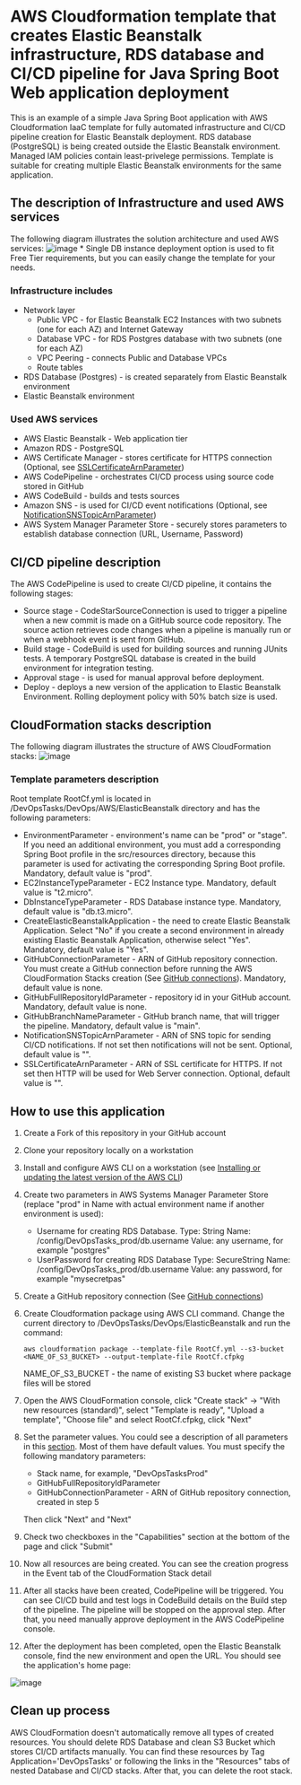 # AWS Cloudformation template that creates Elastic Beanstalk infrastructure, RDS database and CI/CD pipeline for Java Spring Boot Web application deployment
This is an example of a simple Java Spring Boot application with AWS Cloudformation IaaC template for fully automated infrastructure and CI/CD pipeline creation for Elastic Beanstalk deployment. RDS  database (PostgreSQL) is being created outside the Elastic Beanstalk environment. Managed IAM policies contain least-privelege permissions. Template is suitable for creating multiple Elastic Beanstalk environments for the same application.

## The description of Infrastructure and used AWS services
The following diagram illustrates the solution architecture and used AWS services:
![image](https://user-images.githubusercontent.com/105599883/215538710-8bf1233e-3340-4992-b828-0089bf0670df.png)
\* Single DB instance deployment option is used to fit Free Tier requirements, but you can easily change the template for your needs.

### Infrastructure includes
* Network layer
  * Public VPC - for Elastic Beanstalk EC2 Instances with two subnets (one for each AZ) and Internet Gateway
  * Database VPC - for RDS Postgres database with two subnets (one for each AZ)
  * VPC Peering - connects Public and Database VPCs
  * Route tables
* RDS Database (Postgres) - is created separately from Elastic Beanstalk environment
* Elastic Beanstalk environment

### Used AWS services
* AWS Elastic Beanstalk - Web application tier
* Amazon RDS - PostgreSQL
* AWS Certificate Manager - stores certificate for HTTPS connection (Optional, see [SSLCertificateArnParameter](#SSLCertificateArnParameter))
* AWS CodePipeline - orchestrates CI/CD process using source code stored in GitHub
* AWS CodeBuild - builds and tests sources
* Amazon SNS - is used for CI/CD event notifications (Optional, see [NotificationSNSTopicArnParameter](#NotificationSNSTopicArnParameter))
* AWS System Manager Parameter Store - securely stores parameters to establish database connection (URL, Username, Password)

## CI/CD pipeline description
The AWS CodePipeline is used to create CI/CD pipeline, it contains the following stages: 
* Source stage - CodeStarSourceConnection is used to trigger a pipeline when a new commit is made on a GitHub source code repository. The source action retrieves code changes when a pipeline is manually run or when a webhook event is sent from GitHub.
* Build stage - CodeBuild is used for building sources and running JUnits tests. A temporary PostgreSQL database is created in the build environment for integration testing.
* Approval stage - is used for manual approval before deployment.
* Deploy - deploys a new version of the application to Elastic Beanstalk Environment. Rolling deployment policy with 50% batch size is used.

## CloudFormation stacks description
The following diagram illustrates the structure of AWS CloudFormation stacks:
![image](https://user-images.githubusercontent.com/105599883/215747751-81f50c9c-9303-4efd-8b3b-4ef22ab07746.png)

### <a name="ParametersDescription">Template parameters description</a>
Root template RootCf.yml is located in /DevOpsTasks/DevOps/AWS/ElasticBeanstalk directory and has the following parameters:
* EnvironmentParameter - environment's name can be "prod" or "stage". If you need an additional environment, you must add a corresponding Spring Boot profile in the src/resources directory, because this parameter is used for activating the corresponding Spring Boot profile. Mandatory, default value is "prod".
* EC2InstanceTypeParameter - EC2 Instance type. Mandatory, default value is "t2.micro".
* DbInstanceTypeParameter - RDS Database instance type. Mandatory, default value is "db.t3.micro".
* CreateElasticBeanstalkApplication - the need to create Elastic Beanstalk Application. Select "No" if you create a second environment in already existing Elastic Beanstalk Application, otherwise select "Yes". Mandatory, default value is "Yes".
* GitHubConnectionParameter - ARN of GitHub repository connection. You must create a GitHub connection before running the AWS CloudFormation Stacks creation (See [GitHub connections](https://docs.aws.amazon.com/codepipeline/latest/userguide/connections-github.html)). Mandatory, default value is none.
* GitHubFullRepositoryIdParameter - repository id in your GitHub account. Mandatory, default value is none.
* GitHubBranchNameParameter - GitHub branch name, that will trigger the pipeline. Mandatory, default value is "main".
* <a name="NotificationSNSTopicArnParameter">NotificationSNSTopicArnParameter</a> - ARN of SNS topic for sending CI/CD notifications. If not set then notifications will not be sent. Optional, default value is "".
* <a name="SSLCertificateArnParameter">SSLCertificateArnParameter</a> - ARN of SSL certificate for HTTPS. If not set then HTTP will be used for Web Server connection. Optional, default value is "".

## How to use this application
1. Create a Fork of this repository in your GitHub account 
2. Clone your repository locally on a workstation
3. Install and configure AWS CLI on a workstation (see [Installing or updating the latest version of the AWS CLI](https://docs.aws.amazon.com/cli/latest/userguide/getting-started-install.html))
4. Create two parameters in AWS Systems Manager Parameter Store (replace "prod" in Name with actual environment name if another environment is used):
    * Username for creating RDS Database.
    Type: String
    Name: /config/DevOpsTasks_prod/db.username
    Value: any username, for example "postgres"
    * UserPassword for creating RDS Database
    Type: SecureString
    Name: /config/DevOpsTasks_prod/db.username
    Value: any password, for example "mysecretpas"
5. Create a GitHub repository connection (See [GitHub connections](https://docs.aws.amazon.com/codepipeline/latest/userguide/connections-github.html))
6. Create Cloudformation package using AWS CLI command.
    Change the current directory to /DevOpsTasks/DevOps/ElasticBeanstalk and run the command:
    ```
    aws cloudformation package --template-file RootCf.yml --s3-bucket <NAME_OF_S3_BUCKET> --output-template-file RootCf.cfpkg
    ```
    NAME_OF_S3_BUCKET - the name of existing S3 bucket where package files will be stored
7. Open the AWS CloudFormation console, click "Create stack" -> "With new resources (standard)", select "Template is ready", "Upload a template", "Choose file" and select RootCf.cfpkg, click "Next"
8. Set the parameter values. You could see a description of all parameters in this [section](#ParametersDescription). Most of them have default values. You must specify the following mandatory parameters:
    - Stack name, for example, "DevOpsTasksProd"
    - GitHubFullRepositoryIdParameter
    - GitHubConnectionParameter - ARN of GitHub repository connection, created in step 5
    
    Then click "Next" and "Next"
9. Check two checkboxes in the "Capabilities" section at the bottom of the page and click "Submit"
10. Now all resources are being created. You can see the creation progress in the Event tab of the CloudFormation Stack detail
11. After all stacks have been created, CodePipeline will be triggered. You can see CI/CD build and test logs in CodeBuild details on the Build step of the pipeline. The pipeline will be stopped on the approval step. After that, you need manually approve deployment in the AWS CodePipeline console.
12. After the deployment has been completed, open the Elastic Beanstalk console, find the new environment and open the URL. You should see the application's home page:

![image](https://user-images.githubusercontent.com/105599883/216605416-b30154de-7f8b-4f3f-b160-1eeca0273ebf.png)

## Clean up process
AWS CloudFormation doesn't automatically remove all types of created resources. You should delete RDS Database and clean S3 Bucket which stores CI/CD artifacts manually. You can find these resources by Tag Application='DevOpsTasks' or following the links in the "Resources" tabs of nested Database and CI/CD stacks. After that, you can delete the root stack.
